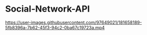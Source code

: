 # Social-Network-API

https://user-images.githubusercontent.com/97649021/181658189-5fb8396a-7b62-45f3-94c2-0ba67c19723a.mp4

